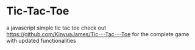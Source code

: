 # Tic-Tac-Toe
a javascript simple tic tac toe
check out https://github.com/KinyuaJames/Tic---Tac---Toe for the complete game with updated functionalities
